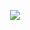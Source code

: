 <p align="center">
  <img src="https://vercel-swart-eight.vercel.app/api?username=SinnerK0N&show_icons=true&theme=midnight-purple">
</p>
